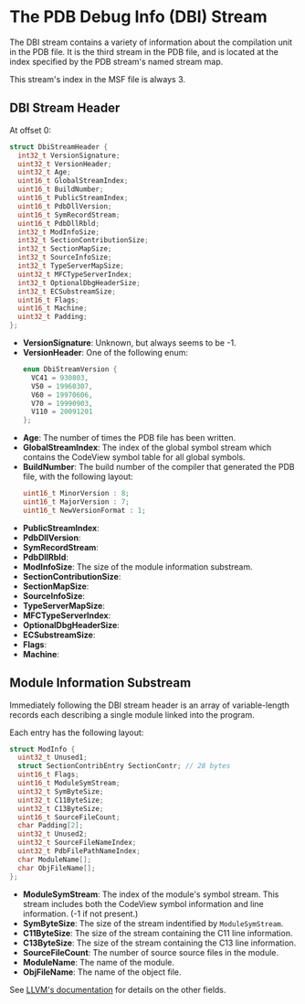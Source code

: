 # The PDB Debug Info (DBI) Stream

The DBI stream contains a variety of information about the compilation unit in the PDB file. It is the third stream in the PDB file, and is located at the index specified by the PDB stream's named stream map.

This stream's index in the MSF file is always 3.

## DBI Stream Header

At offset 0:

```cpp
struct DbiStreamHeader {
  int32_t VersionSignature;
  uint32_t VersionHeader;
  uint32_t Age;
  uint16_t GlobalStreamIndex;
  uint16_t BuildNumber;
  uint16_t PublicStreamIndex;
  uint16_t PdbDllVersion;
  uint16_t SymRecordStream;
  uint16_t PdbDllRbld;
  int32_t ModInfoSize;
  int32_t SectionContributionSize;
  int32_t SectionMapSize;
  int32_t SourceInfoSize;
  int32_t TypeServerMapSize;
  uint32_t MFCTypeServerIndex;
  int32_t OptionalDbgHeaderSize;
  int32_t ECSubstreamSize;
  uint16_t Flags;
  uint16_t Machine;
  uint32_t Padding;
};
```

- **VersionSignature**: Unknown, but always seems to be -1.
- **VersionHeader**: One of the following enum:
  ```cpp
  enum DbiStreamVersion {
    VC41 = 930803,
    V50 = 19960307,
    V60 = 19970606,
    V70 = 19990903,
    V110 = 20091201
  };
  ```
- **Age**: The number of times the PDB file has been written.
- **GlobalStreamIndex**: The index of the global symbol stream which contains the CodeView symbol table for all global symbols.
- **BuildNumber**: The build number of the compiler that generated the PDB file, with the following layout:
  ```cpp
  uint16_t MinorVersion : 8;
  uint16_t MajorVersion : 7;
  uint16_t NewVersionFormat : 1;
  ```
- **PublicStreamIndex**: <TODO>
- **PdbDllVersion**: <TODO>
- **SymRecordStream**: <TODO>
- **PdbDllRbld**: <TODO>
- **ModInfoSize**: The size of the module information substream.
- **SectionContributionSize**: <TODO>
- **SectionMapSize**: <TODO>
- **SourceInfoSize**: <TODO>
- **TypeServerMapSize**: <TODO>
- **MFCTypeServerIndex**: <TODO>
- **OptionalDbgHeaderSize**: <TODO>
- **ECSubstreamSize**: <TODO>
- **Flags**: <TODO>
- **Machine**: <TODO>

## Module Information Substream

Immediately following the DBI stream header is an array of variable-length records each describing a single module linked into the program.

Each entry has the following layout:
  
```cpp
struct ModInfo {
  uint32_t Unused1;
  struct SectionContribEntry SectionContr; // 28 bytes
  uint16_t Flags;
  uint16_t ModuleSymStream;
  uint32_t SymByteSize;
  uint32_t C11ByteSize;
  uint32_t C13ByteSize;
  uint16_t SourceFileCount;
  char Padding[2];
  uint32_t Unused2;
  uint32_t SourceFileNameIndex;
  uint32_t PdbFilePathNameIndex;
  char ModuleName[];
  char ObjFileName[];
};
```

- **ModuleSymStream**: The index of the module's symbol stream. This stream includes both the CodeView symbol information and line information. (-1 if not present.)
- **SymByteSize**: The size of the stream indentified by `ModuleSymStream`.
- **C11ByteSize**: The size of the stream containing the C11 line information.
- **C13ByteSize**: The size of the stream containing the C13 line information.
- **SourceFileCount**: The number of source source files in the module.
- **ModuleName**: The name of the module.
- **ObjFileName**: The name of the object file.

See [LLVM's documentation](https://llvm.org/docs/PDB/DbiStream.html#module-info-substream) for details on the other fields. 